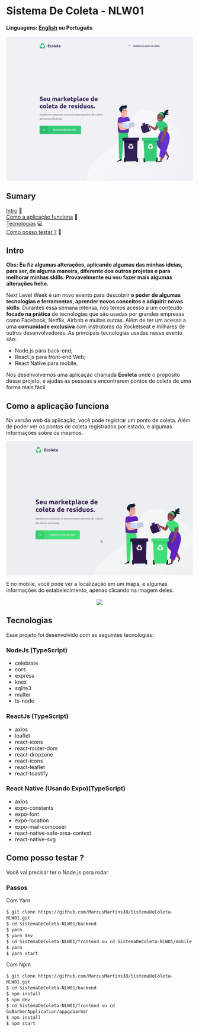 # Sistema De Coleta - NLW01

#### Linguagens: <a href="https://github.com/MarcusMartins38/SistemaDeColeta-NLW01">English<a/> ou Português  

<p align="center">
<img src="./.github/Home.png" width=550 align="center" />
</p>

## Sumary
[Intro](#intro) :door:  
[Como a aplicação funciona](#como-a-aplicação-funciona) :open_book:  
[Tecnologias](#tecnologias) :computer:  
[Como posso testar ?](#como-posso-testar-) :open_book: 

## Intro

**Obs: Eu fiz algumas alterações, aplicando algumas das minhas ideias, para ser, de alguma maneira, diferente dos outros projetos e para melhorar minhas skills. Provavelmente eu vou fazer mais algumas alterações hehe.**

Next Level Week é um novo evento para descobrir **o poder de algumas tecnologias e ferramentas, aprender novos conceitos e adquirir novas skills**. Durantes essa semana intensa, nós temos acesso a um conteudo **focado na prática** de tecnologias que são usadas por grandes empresas como Facebook, Netflix, Airbnb e muitas outras. Além de ter um acesso a uma **comunidade exclusiva** com instrutores da Rocketseat e milhares de outros desenvolvedores. As principais tecnologias usadas nesse evento são:

- Node.js para back-end;
- React.js para front-end Web;
- React Native para mobile.

Nós desenvolvemos uma aplicação chamada **Ecoleta** onde o propósito desse projeto, é ajudas as pessoas a encontrarem pontos de coleta de uma forma mais fácil

## Como a aplicação funciona
Na versão web da aplicação, você pode registrar um ponto de coleta. Além de poder ver os pontos de coleta registrados por estado, e algumas informações sobre os mesmos.

<p align="center">
<img src="./.github/DesktopVide.gif" width=750 align="center" />
</p>

E no mobile, você pode ver a localização em um mapa, e algumas informações do estabelecimento, apenas clicando na imagem deles.

<p align="center">
<img src="./.github/MobileVideo.gif" width=250 height align="center" />
</p>

## Tecnologias

Esse projeto foi desenvolvido com as seguintes tecnologias:  

### NodeJs (TypeScript)

- celebrate
- cors
- express
- knex
- sqlite3
- multer
- ts-node

### ReactJs (TypeScript)

- axios
- leaflet
- react-icons
- react-router-dom
- react-dropzone
- react-icons
- react-leaflet
- react-toastify

### React Native (Usando Expo)(TypeScript)

- axios
- expo-constants
- expo-font
- expo-location
- expo-mail-composer
- react-native-safe-area-context
- react-native-svg

## Como posso testar ?

Você vai precisar ter o Node.js para rodar

### Passos

Com Yarn
```
$ git clone https://github.com/MarcusMartins38/SistemaDeColeta-NLW01.git
$ cd SistemaDeColeta-NLW01/backend
$ yarn
$ yarn dev
$ cd SistemaDeColeta-NLW01/frontend ou cd SistemaDeColeta-NLW01/mobile
$ yarn
$ yarn start
```

Com Npm

```
$ git clone https://github.com/MarcusMartins38/SistemaDeColeta-NLW01.git
$ cd SistemaDeColeta-NLW01/backend
$ npm install
$ npm dev
$ cd SistemaDeColeta-NLW01/frontend ou cd GoBarberApplication/appgobarber
$ npm install
$ npm start
```
